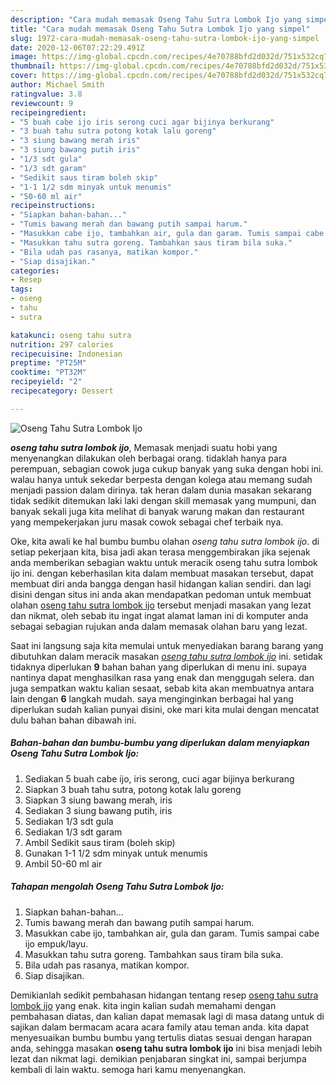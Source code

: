 ```yaml
---
description: "Cara mudah memasak Oseng Tahu Sutra Lombok Ijo yang simpel"
title: "Cara mudah memasak Oseng Tahu Sutra Lombok Ijo yang simpel"
slug: 1972-cara-mudah-memasak-oseng-tahu-sutra-lombok-ijo-yang-simpel
date: 2020-12-06T07:22:29.491Z
image: https://img-global.cpcdn.com/recipes/4e70788bfd2d032d/751x532cq70/oseng-tahu-sutra-lombok-ijo-foto-resep-utama.jpg
thumbnail: https://img-global.cpcdn.com/recipes/4e70788bfd2d032d/751x532cq70/oseng-tahu-sutra-lombok-ijo-foto-resep-utama.jpg
cover: https://img-global.cpcdn.com/recipes/4e70788bfd2d032d/751x532cq70/oseng-tahu-sutra-lombok-ijo-foto-resep-utama.jpg
author: Michael Smith
ratingvalue: 3.8
reviewcount: 9
recipeingredient:
- "5 buah cabe ijo iris serong cuci agar bijinya berkurang"
- "3 buah tahu sutra potong kotak lalu goreng"
- "3 siung bawang merah iris"
- "3 siung bawang putih iris"
- "1/3 sdt gula"
- "1/3 sdt garam"
- "Sedikit saus tiram boleh skip"
- "1-1 1/2 sdm minyak untuk menumis"
- "50-60 ml air"
recipeinstructions:
- "Siapkan bahan-bahan..."
- "Tumis bawang merah dan bawang putih sampai harum."
- "Masukkan cabe ijo, tambahkan air, gula dan garam. Tumis sampai cabe ijo empuk/layu."
- "Masukkan tahu sutra goreng. Tambahkan saus tiram bila suka."
- "Bila udah pas rasanya, matikan kompor."
- "Siap disajikan."
categories:
- Resep
tags:
- oseng
- tahu
- sutra

katakunci: oseng tahu sutra 
nutrition: 297 calories
recipecuisine: Indonesian
preptime: "PT25M"
cooktime: "PT32M"
recipeyield: "2"
recipecategory: Dessert

---
```



![Oseng Tahu Sutra Lombok Ijo](https://img-global.cpcdn.com/recipes/4e70788bfd2d032d/751x532cq70/oseng-tahu-sutra-lombok-ijo-foto-resep-utama.jpg)

<b><i>oseng tahu sutra lombok ijo</i></b>, Memasak menjadi suatu hobi yang menyenangkan dilakukan oleh berbagai orang. tidaklah hanya para perempuan, sebagian cowok juga cukup banyak yang suka dengan hobi ini. walau hanya untuk sekedar berpesta dengan kolega atau memang sudah menjadi passion dalam dirinya. tak heran dalam dunia masakan sekarang tidak sedikit ditemukan laki laki dengan skill memasak yang mumpuni, dan banyak sekali juga kita melihat di banyak warung makan dan restaurant yang mempekerjakan juru masak cowok sebagai chef terbaik nya.



Oke, kita awali ke hal bumbu bumbu olahan <i>oseng tahu sutra lombok ijo</i>. di setiap pekerjaan kita, bisa jadi akan terasa menggembirakan jika sejenak anda memberikan sebagian waktu untuk meracik oseng tahu sutra lombok ijo ini. dengan keberhasilan kita dalam membuat masakan tersebut, dapat membuat diri anda bangga dengan hasil hidangan kalian sendiri. dan lagi disini dengan situs ini anda akan mendapatkan pedoman untuk membuat olahan <u>oseng tahu sutra lombok ijo</u> tersebut menjadi masakan yang lezat dan nikmat, oleh sebab itu ingat ingat alamat laman ini di komputer anda sebagai sebagian rujukan anda dalam memasak olahan baru yang lezat.


Saat ini langsung saja kita memulai untuk menyediakan barang barang yang dibutuhkan dalam meracik masakan <u><i>oseng tahu sutra lombok ijo</i></u> ini. setidak tidaknya diperlukan <b>9</b> bahan bahan yang diperlukan di menu ini. supaya nantinya dapat menghasilkan rasa yang enak dan menggugah selera. dan juga sempatkan waktu kalian sesaat, sebab kita akan membuatnya antara lain dengan <b>6</b> langkah mudah. saya menginginkan berbagai hal yang diperlukan sudah kalian punyai disini, oke mari kita mulai dengan mencatat dulu bahan bahan dibawah ini.

<!--inarticleads1-->

##### Bahan-bahan dan bumbu-bumbu yang diperlukan dalam menyiapkan Oseng Tahu Sutra Lombok Ijo:

1. Sediakan 5 buah cabe ijo, iris serong, cuci agar bijinya berkurang
1. Siapkan 3 buah tahu sutra, potong kotak lalu goreng
1. Siapkan 3 siung bawang merah, iris
1. Sediakan 3 siung bawang putih, iris
1. Sediakan 1/3 sdt gula
1. Sediakan 1/3 sdt garam
1. Ambil Sedikit saus tiram (boleh skip)
1. Gunakan 1-1 1/2 sdm minyak untuk menumis
1. Ambil 50-60 ml air




<!--inarticleads2-->

##### Tahapan mengolah Oseng Tahu Sutra Lombok Ijo:

1. Siapkan bahan-bahan...
1. Tumis bawang merah dan bawang putih sampai harum.
1. Masukkan cabe ijo, tambahkan air, gula dan garam. Tumis sampai cabe ijo empuk/layu.
1. Masukkan tahu sutra goreng. Tambahkan saus tiram bila suka.
1. Bila udah pas rasanya, matikan kompor.
1. Siap disajikan.




Demikianlah sedikit pembahasan hidangan tentang resep <u>oseng tahu sutra lombok ijo</u> yang enak. kita ingin kalian sudah memahami dengan pembahasan diatas, dan kalian dapat memasak lagi di masa datang untuk di sajikan dalam bermacam acara acara family atau teman anda. kita dapat menyesuaikan bumbu bumbu yang tertulis diatas sesuai dengan harapan anda, sehingga masakan <b>oseng tahu sutra lombok ijo</b> ini bisa menjadi lebih lezat dan nikmat lagi. demikian penjabaran singkat ini, sampai berjumpa kembali di lain waktu. semoga hari kamu menyenangkan.
